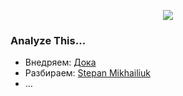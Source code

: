 <p align="center">
  <image src="/images/anger-management.jpg">
</p>
    
### Analyze This…

* Внедряем: [Дока](https://github.com/doka-guide/content/issues/5001)
* Разбираем: [Stepan Mikhailiuk](https://github.com/stepancar/demimurych/tree/main)
* …
